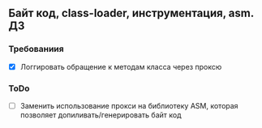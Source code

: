 ## Байт код, class-loader, инструментация, asm. ДЗ 

### Требованиия

- [x] Логгировать обращение к методам класса через проксю

### ToDo
- [ ] Заменить использование прокси на библиотеку ASM, которая позволяет допиливать/генерировать байт код